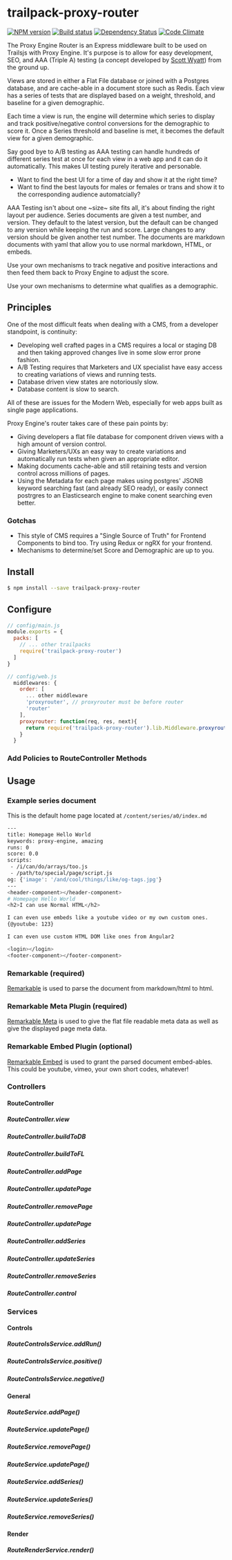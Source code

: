 # trailpack-proxy-router

[![NPM version][npm-image]][npm-url]
[![Build status][ci-image]][ci-url]
[![Dependency Status][daviddm-image]][daviddm-url]
[![Code Climate][codeclimate-image]][codeclimate-url]

The Proxy Engine Router is an Express middleware built to be used on Trailsjs with Proxy Engine.
It's purpose is to allow for easy development, SEO, and AAA (Triple A) testing (a concept developed by [Scott Wyatt](https://github.com/scott-wyatt))
from the ground up. 

Views are stored in either a Flat File database or joined with a Postgres database, and are cache-able in a document store such as Redis.
Each view has a series of tests that are displayed based on a weight, threshold, and baseline for a given demographic.

Each time a view is run, the engine will determine which series to display and track positive/negative control conversions for the demographic to score it.
Once a Series threshold and baseline is met, it becomes the default view for a given demographic.

Say good bye to A/B testing as AAA testing can handle hundreds of different series test at once for each view in a web app and it can do it automatically.  This makes UI testing purely iterative and personable.
 - Want to find the best UI for a time of day and show it at the right time?
 - Want to find the best layouts for males or females or trans and show it to the corresponding audience automatcially?

AAA Testing isn't about one ~size~ site fits all, it's about finding the right layout per audience. Series documents are given a test number, and version. They default to the latest version, but the default can be changed to any version while keeping the run and score.
Large changes to any version should be given another test number. The documents are markdown documents with yaml that allow you to use normal markdown, HTML, or embeds.

Use your own mechanisms to track negative and positive interactions and then feed them back to Proxy Engine to adjust the score.

Use your own mechanisms to determine what qualifies as a demographic.

## Principles 
One of the most difficult feats when dealing with a CMS, from a developer standpoint, is continuity:

- Developing well crafted pages in a CMS requires a local or staging DB and then taking approved changes live in some slow error prone fashion.
- A/B Testing requires that Marketers and UX specialist have easy access to creating variations of views and running tests. 
- Database driven view states are notoriously slow.
- Database content is slow to search.

All of these are issues for the Modern Web, especially for web apps built as single page applications. 

Proxy Engine's router takes care of these pain points by: 

- Giving developers a flat file database for component driven views with a high amount of version control.
- Giving Marketers/UXs an easy way to create variations and automatically run tests when given an appropriate editor.
- Making documents cache-able and still retaining tests and version control across millions of pages.
- Using the Metadata for each page makes using postgres' JSONB keyword searching fast (and already SEO ready), or easily connect postrgres to an Elasticsearch engine to make conent searching even better.

### Gotchas
- This style of CMS requires a "Single Source of Truth" for Frontend Components to bind too. Try using Redux or ngRX for your frontend.
- Mechanisms to determine/set Score and Demographic are up to you.

## Install

```sh
$ npm install --save trailpack-proxy-router
```

## Configure

```js
// config/main.js
module.exports = {
  packs: [
    // ... other trailpacks
    require('trailpack-proxy-router')
  ]
}
```

```js
// config/web.js
  middlewares: {
    order: [
      ... other middleware
      'proxyrouter', // proxyrouter must be before router
      'router'
    ],
    proxyrouter: function(req, res, next){
      return require('trailpack-proxy-router').lib.Middleware.proxyroute(req, res, next)
    }
  }
```
### Add Policies to RouteController Methods

## Usage

### Example series document

This is the default home page located at `/content/series/a0/index.md`

```sh
---
title: Homepage Hello World
keywords: proxy-engine, amazing
runs: 0
score: 0.0
scripts:
 - /i/can/do/arrays/too.js
 - /path/to/special/page/script.js
og: {'image': '/and/cool/things/like/og-tags.jpg'}
---
<header-component></header-component>
# Homepage Hello World
<h2>I can use Normal HTML</h2>

I can even use embeds like a youtube video or my own custom ones.
{@youtube: 123}

I can even use custom HTML DOM like ones from Angular2

<login></login>
<footer-component></footer-component>
```

### Remarkable (required)
[Remarkable](https://github.com/jonschlinkert/remarkable) 
is used to parse the document from markdown/html to html.

### Remarkable Meta Plugin (required)
[Remarkable Meta](https://github.com/eugeneware/remarkable-meta) 
is used to give the flat file readable meta data as well as give the displayed page meta data.

### Remarkable Embed Plugin (optional)
[Remarkable Embed](https://github.com/Commander-lol/remarkable-embed) 
is used to grant the parsed document embed-ables.  This could be youtube, vimeo, your own short codes, whatever!

### Controllers
#### RouteController
##### RouteController.view

##### RouteController.buildToDB

##### RouteController.buildToFL

##### RouteController.addPage

##### RouteController.updatePage

##### RouteController.removePage

##### RouteController.updatePage

##### RouteController.addSeries

##### RouteController.updateSeries

##### RouteController.removeSeries

##### RouteController.control

### Services
#### Controls
##### RouteControlsService.addRun()

##### RouteControlsService.positive()

##### RouteControlsService.negative()

#### General
##### RouteService.addPage()

##### RouteService.updatePage()

##### RouteService.removePage()

##### RouteService.updatePage()

##### RouteService.addSeries()

##### RouteService.updateSeries()

##### RouteService.removeSeries()

#### Render
##### RouteRenderService.render()

[npm-image]: https://img.shields.io/npm/v/trailpack-proxy-router.svg?style=flat-square
[npm-url]: https://npmjs.org/package/trailpack-proxy-router
[ci-image]: https://img.shields.io/travis/calistyle/trailpack-proxy-router/master.svg?style=flat-square
[ci-url]: https://travis-ci.org/calistyle/trailpack-proxy-router
[daviddm-image]: http://img.shields.io/david/calistyle/trailpack-proxy-router.svg?style=flat-square
[daviddm-url]: https://david-dm.org/calistyle/trailpack-proxy-router
[codeclimate-image]: https://img.shields.io/codeclimate/github/calistyle/trailpack-proxy-router.svg?style=flat-square
[codeclimate-url]: https://codeclimate.com/github/calistyle/trailpack-proxy-router

